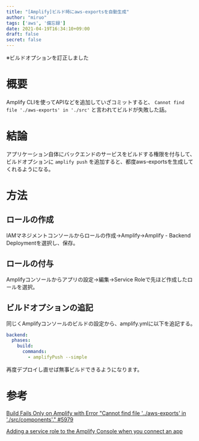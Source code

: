 ```yaml
---
title: "[Amplify]ビルド時にaws-exportsを自動生成"
author: "miruo"
tags: ['aws', '備忘録']
date: 2021-04-19T16:34:10+09:00
draft: false
secret: false
---
```


※ビルドオプションを訂正しました

# 概要
Amplify CLIを使ってAPIなどを追加していざコミットすると、 ```Cannot find file './aws-exports' in './src'``` と言われてビルドが失敗した話。

# 結論
アプリケーション自体にバックエンドのサービスをビルドする権限を付与して、ビルドオプションに ```amplify push``` を追加すると、都度aws-exportsを生成してくれるようになる。

# 方法
## ロールの作成
IAMマネジメントコンソールからロールの作成->Amplify->Amplify - Backend Deploymentを選択し、保存。

## ロールの付与
Amplifyコンソールからアプリの設定->編集->Service Roleで先ほど作成したロールを選択。

## ビルドオプションの追記
同じくAmplifyコンソールのビルドの設定から、amplify.ymlに以下を追記する。

```yaml
backend:
  phases:
    build:
      commands:
        - amplifyPush --simple
```

再度デプロイし直せば無事ビルドできるようになります。

# 参考
[Build Fails Only on Amplify with Error "Cannot find file '../aws-exports' in './src/components'." #5979](https://github.com/aws-amplify/amplify-js/issues/5979)

[Adding a service role to the Amplify Console when you connect an app](https://docs.aws.amazon.com/ja_jp/amplify/latest/userguide/how-to-service-role-amplify-console.html)
